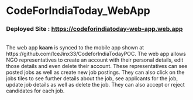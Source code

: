 # CodeForIndiaToday_WebApp

### Deployed Site :  https://codeforindiatoday-web-app.web.app
<br>
The web app <b>kaam</b> is synced to the mobile app shown at https://github.com/IceJinx33/CodeforIndiaTodayPOC. The web app allows NGO representatives to create an account with their personal details, edit those details and even delete their account. These representatives can see posted jobs as well as create new job postings. They can also click on the jobs tiles to see further details about the job, see applicants for the job, update job details as well as delete the job. They can also accept or reject candidates for each job.
